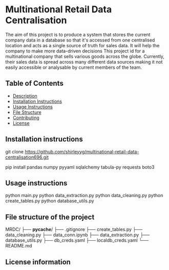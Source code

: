 # Multinational Retail Data Centralisation

The aim of this project is to produce a system that stores the current company data in a database so that it's accessed from one centralised location and acts as a single source of truth for sales data. It will help the company to make more data-driven decisions
This project id for a multinational company that sells various goods across the globe. Currently, their sales data is spread across many different data sources making it not easily accessible or analysable by current members of the team.

## Table of Contents
- [Description](#description)
- [Installation Instructions](#installation-instructions)
- [Usage Instructions](#usage-instructions)
- [File Structure](#file-structure)
- [Contributing](#contributing)
- [License](#license)

## Installation instructions

git clone https://github.com/shirleyyg/multinational-retail-data-centralisation696.git

pip install pandas numpy pyyaml sqlalchemy tabula-py requests boto3


## Usage instructions
python main.py
python data_extraction.py
python data_cleaning.py
python create_tables.py
python database_utils.py

## File structure of the project

MRDC/
├── __pycache__/
├── .gitignore
├── create_tables.py
├── data_cleaning.py
├── data_conn.ipynb
├── data_extraction.py
├── database_utils.py
├── db_creds.yaml
├── localdb_creds.yaml
└── README.md


## License information